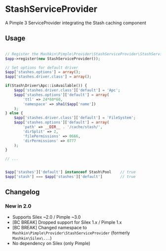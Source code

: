 # StashServiceProvider
A Pimple 3 ServiceProvider integrating the Stash caching component

## Usage

```php

// Register the Mashkin\Pimple\Provider\StashServiceProvider\StashServiceProvider
$app->register(new StashServiceProvider());

// Set options for default driver
$app['stashes.options'] = array();
$app['stashes.driver.class'] = array();

if(Stash\Driver\Apc::isAvailable()) {
    $app['stashes.driver.class']['default'] = 'Apc';
	$app['stashes.options']['default'] = array(
		'ttl' => 24*60*60,
		'namespace' => sha1($app['name'])
	);
} else {
    $app['stashes.driver.class']['default'] = 'FileSystem';
	$app['stashes.options']['default'] = array(
		'path' => __DIR__ . '/cache/stash/',
		'dirSplit' => 2,
		'filePermissions' => 0666,
		'dirPermissions' => 0777
	);
}

// ...


$app['stashes']['default'] instanceof Stash\Pool    // true
$app['stash'] === $app['stashes']['default']        // true
```
## Changelog

### New in 2.0

- Supports Silex ~2.0 / Pimple ~3.0
- [BC BREAK] Dropped support for Silex 1.x / Pimple 1.x
- [BC BREAK] Changed namespace to `Mashkin\Pimple\Provider\StashServiceProvider` (formerly `Mashkin\Silex\...`)
- No dependency on Silex (only Pimple)
